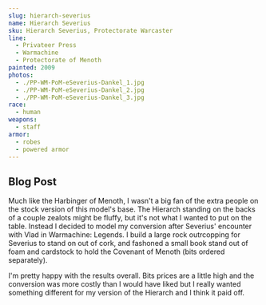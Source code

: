 ```yaml
---
slug: hierarch-severius
name: Hierarch Severius
sku: Hierarch Severius, Protectorate Warcaster
line:
  - Privateer Press
  - Warmachine
  - Protectorate of Menoth
painted: 2009
photos:
  - ./PP-WM-PoM-eSeverius-Dankel_1.jpg
  - ./PP-WM-PoM-eSeverius-Dankel_2.jpg
  - ./PP-WM-PoM-eSeverius-Dankel_3.jpg
race:
  - human
weapons:
  - staff
armor:
  - robes
  - powered armor
---
```


## Blog Post

Much like the Harbinger of Menoth, I wasn't a big fan of the extra people on the stock version of this model's base. The Hierarch standing on the backs of a couple zealots might be fluffy, but it's not what I wanted to put on the table. Instead I decided to model my conversion after Severius' encounter with Vlad in Warmachine: Legends. I build a large rock outrcopping for Severius to stand on out of cork, and fashoned a small book stand out of foam and cardstock to hold the Covenant of Menoth (bits ordered separately).

I'm pretty happy with the results overall. Bits prices are a little high and the conversion was more costly than I would have liked but I really wanted something different for my version of the Hierarch and I think it paid off.
